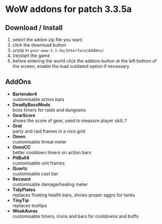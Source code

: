 # WoW addons for patch 3.3.5a

## Download / Install
1. select the addon zip file you want
2. click the download button
3. unzip in `your-wow-3.3.5a/Interface/AddOns/`
4. (re)start the game
5. before entering the world click the addons button at the left bottom of the screen, enable the load outdated option if necessary

## AddOns
- **Bartender4**  
  customisable action bars
- **DeadlyBossMods**  
  boss timers for raids and dungoens
- **GearScore**  
  shows the score of gear, used to measure player skill..?
- **Grid**  
  party and raid frames in a nice grid
- **Omen**  
  customisable threat meter
- **OmniCC**  
  better cooldown timers on action bars
- **PitBull4**  
  customisable unit frames
- **Quartz**  
  customisable cast bar
- **Recount**  
  customisable damage/healing meter
- **TidyPlates**  
  replaces floating health bars, shows proper aggro for tanks
- **TinyTip**  
  replaces tooltips
- **WeakAuras**  
  customisable timers, icons and bars for cooldowns and buffs
